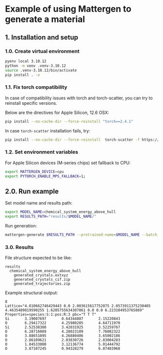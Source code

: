 # Example of using Mattergen to generate a material

## 1. Installation and setup

### 1.0. Create virtual environment
```bash
pyenv local 3.10.12
python -m venv .venv-3.10.12
source .venv-3.10.12/bin/activate
pip install . -e
```

### 1.1. Fix torch compatibility

In case of compatibility issues with torch and torch-scatter, you can try to reinstall specific versions.

Below are the directives for Apple Silicon, 12.6 OSX:

```bash
pip install --no-cache-dir --force-reinstall "torch==2.4.1"
```

In case `torch-scatter` installation fails, try:
```bash
pip install --no-cache-dir --force-reinstall  torch-scatter -f https://data.pyg.org/whl/torch-2.4.1.html
```

### 1.2. Set environment variables

For Apple Silicon devices (M-series chips) set fallback to CPU:
```bash
export MATTERGEN_DEVICE=cpu
export PYTORCH_ENABLE_MPS_FALLBACK=1;
```

## 2.0. Run example

Set model name and results path:
```bash
export MODEL_NAME=chemical_system_energy_above_hull
export RESULTS_PATH="results/$MODEL_NAME/"
```

Run generation:
```bash
mattergen-generate $RESULTS_PATH --pretrained-name=$MODEL_NAME --batch_size=1 --properties_to_condition_on="{'chemical_system': 'Si-O'}" --diffusion_guidance_factor=2.0
```

### 3.0. Results

File structure expected to be like:
```
results
  chemical_system_energy_above_hull
    generated_crystals.extxyz
    generated_crystals_cif.zip
    generated_trajectories.zip
```

Example structural output:
```
8
Lattice="4.810662746429443 0.0 2.003615617752075 2.0573911375230405 4.4635489819590255 1.6285755634307861 0.0 0.0 6.223104953765869" Properties=species:S:1:pos:R:3 pbc="T T T"
Si       3.19007697       0.64344807       2.15220843
O        6.29417322       4.25980285       4.64711970
Si       2.52538380       3.42031925       3.52259767
O        6.28716089       4.28023109       7.76082322
O        3.88651095       4.26880406       3.65002186
O        2.86109621       2.03830726       2.83004283
O        1.84533000       3.12136774       5.01444792
O        3.87107245       0.94328279       6.87403968
```
